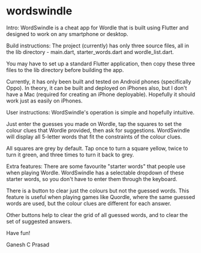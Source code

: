 # wordswindle

Intro:
WordSwindle is a cheat app for Wordle that is built using Flutter and designed to work on any smartphone or desktop.

Build instructions:
The project (currently) has only three source files, all in the lib directory - main.dart, starter_words.dart and wordle_list.dart.

You may have to set up a standard Flutter application, then copy these three files to the lib directory before building the app.

Currently, it has only been built and tested on Android phones (specifically Oppo).
In theory, it can be built and deployed on iPhones also, but I don't have a Mac (required for creating an iPhone deployable).
Hopefully it should work just as easily on iPhones.

User instructions:
WordSwindle's operation is simple and hopefully intuitive.

Just enter the guesses you made on Wordle, tap the squares to set the colour clues that Wordle provided, then ask for suggestions.
WordSwindle will display all 5-letter words that fit the constraints of the colour clues.

All squares are grey by default. Tap once to turn a square yellow, twice to turn it green, and three times to turn it back to grey.

Extra features:
There are some favourite "starter words" that people use when playing Wordle.
WordSwindle has a selectable dropdown of these starter words, so you don't have to enter them through the keyboard.

There is a button to clear just the colours but not the guessed words.
This feature is useful when playing games like Quordle, where the same guessed words are used, but the colour clues are different for each answer.

Other buttons help to clear the grid of all guessed words, and to clear the set of suggested answers.

Have fun!

Ganesh C Prasad
